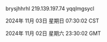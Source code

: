 brysjhhrhl 219.139.197.74 yqqlmgsycl

2024年 11月 03日 星期日 07:30:02 CST

2024年 11月 02日 星期六 23:30:02 GMT
